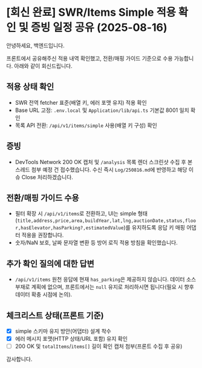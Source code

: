 # [회신 완료] SWR/Items Simple 적용 확인 및 증빙 일정 공유 (2025-08-16)

안녕하세요, 백엔드입니다.

프론트에서 공유해주신 적용 내역 확인했고, 전환/매핑 가이드 기준으로 수용 가능합니다. 아래와 같이 회신드립니다.

## 적용 상태 확인

- SWR 전역 fetcher 표준(배열 키, 에러 포맷 유지) 적용 확인
- Base URL 고정: `.env.local` 및 `Application/lib/api.ts` 기본값 8001 일치 확인
- 목록 API 전환: `/api/v1/items/simple` 사용(배열 키 구성) 확인

## 증빙

- DevTools Network 200 OK 캡처 및 `/analysis` 목록 렌더 스크린샷 수집 후 본 스레드 첨부 예정 건 접수했습니다. 수신 즉시 `Log/250816.md`에 반영하고 해당 이슈 Close 처리하겠습니다.

## 전환/매핑 가이드 수용

- 필터 확장 시 `/api/v1/items`로 전환하고, UI는 simple 형태(`title,address,price,area,buildYear,lat,lng,auctionDate,status,floor,hasElevator,hasParking?,estimatedValue`)를 유지하도록 응답 키 매핑 어댑터 적용을 권장합니다.
- 숫자/NaN 보호, 날짜 문자열 변환 등 방어 로직 적용 방침을 확인했습니다.

## 추가 확인 질의에 대한 답변

- `/api/v1/items` 원천 응답에 현재 `has_parking`은 제공하지 않습니다. 데이터 소스 부재로 계획에 없으며, 프론트에서는 `null` 유지로 처리하시면 됩니다(필요 시 향후 데이터 확충 시점에 논의).

## 체크리스트 상태(프론트 기준)

- [x] simple 스키마 유지 방안(어댑터) 설계 착수
- [x] 에러 메시지 포맷(HTTP 상태/URL 포함) 유지 확인
- [ ] 200 OK 및 `totalItems`/`items[]` 길이 확인 캡처 첨부(프론트 수집 후 공유)

감사합니다.
